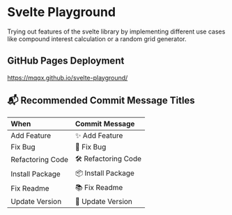 # Svelte Playground

Trying out features of the svelte library by implementing different use cases like compound interest calculation or a random grid generator.

## GitHub Pages Deployment

https://mqqx.github.io/svelte-playground/

## 📬 Recommended Commit Message Titles

| When             | Commit Message      |
|:-----------------|:--------------------|
| Add Feature      | ✨ Add Feature       |
| Fix Bug          | 🐞 Fix Bug          |
| Refactoring Code | 🛠 Refactoring Code |
| Install Package  | 📦 Install Package  |
| Fix Readme       | 📚 Fix Readme       |
| Update Version   | 🌼 Update Version   |

